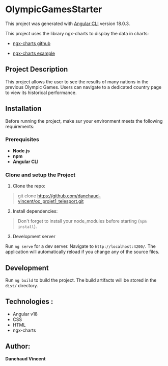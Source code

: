 # OlympicGamesStarter

This project was generated with [Angular CLI](https://github.com/angular/angular-cli) version 18.0.3.

This project uses the library ngx-charts to display the data in charts:

- [ngx-charts github](https://github.com/swimlane/ngx-charts)

- [ngx-charts example](https://swimlane.github.io/ngx-charts/#/ngx-charts/bar-vertical)

## Project Description

This project allows the user to see the results of many nations in the previous Olympic Games. Users can navigate to a dedicated country page to view its historical performance.

## Installation

Before running the project, make sur your environment meets the following requirements:

### Prerequisites

- **Node.js** 
- **npm**
- **Angular CLI**

### Clone and setup the Project

1. Clone the repo:

> git clone https://github.com/danchaud-vincent/oc_projet1_telesport.git

2. Install dependencies:

> Don't forget to install your node_modules before starting (`npm install`).

3. Development server

Run `ng serve` for a dev server. Navigate to `http://localhost:4200/`. The application will automatically reload if you change any of the source files.

## Development

Run `ng build` to build the project. The build artifacts will be stored in the `dist/` directory.

## Technologies :
- Angular v18
- CSS
- HTML
- ngx-charts

## Author:

**Danchaud Vincent**


